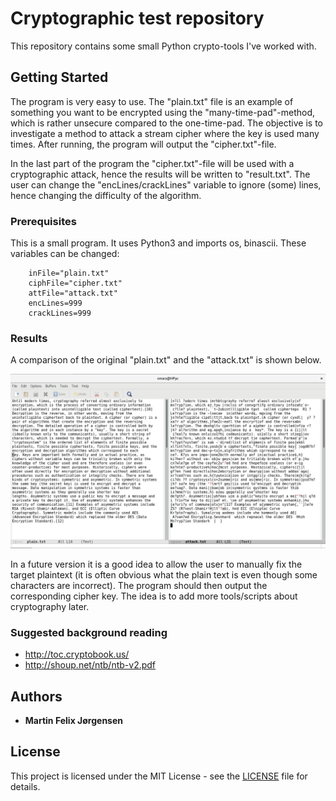 # Cryptographic test repository

This repository contains some small Python crypto-tools I've worked with.


## Getting Started

The program is very easy to use. The "plain.txt" file is an example of something you want to be encrypted using the "many-time-pad"-method, which is rather unsecure compared to the one-time-pad. The objective is to investigate a method to attack a stream cipher where the key is used many times. After running, the program will output the "cipher.txt"-file.

In the last part of the program the "cipher.txt"-file will be used with a cryptographic attack, hence the results will be written to "result.txt". The user can change the "encLines/crackLines" variable to ignore (some) lines, hence changing the difficulty of the algorithm.


### Prerequisites

This is a small program. It uses Python3 and imports os, binascii. These variables can be changed:


```
    inFile="plain.txt"
    ciphFile="cipher.txt"
    attFile="attack.txt"
    encLines=999
    crackLines=999
```


### Results

A comparison of the original "plain.txt" and the "attack.txt" is shown below.

![Comparing "plain.txt" with "attack.txt"](./comparison_with_plainTxt.png?raw=true "Comparison")

In a future version it is a good idea to allow the user to manually fix the target plaintext (it is often obvious what the plain text is even though some characters are incorrect). The program should then output the corresponding cipher key. The idea is to add more tools/scripts about cryptography later.


### Suggested background reading
* http://toc.cryptobook.us/
* http://shoup.net/ntb/ntb-v2.pdf


## Authors

* **Martin Felix Jørgensen**


## License

This project is licensed under the MIT License - see the [LICENSE](LICENSE) file for details.
